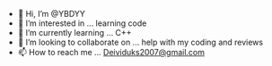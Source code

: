 - 👋 Hi, I’m @YBDYY
- 👀 I’m interested in ... learning code
- 🌱 I’m currently learning ... C++
- 💞️ I’m looking to collaborate on ... help with my coding and reviews
- 📫 How to reach me ... Deividuks2007@gmail.com

<!---
YBDYY/YBDYY is a ✨ special ✨ repository because its `README.md` (this file) appears on your GitHub profile.
You can click the Preview link to take a look at your changes.
--->
